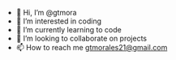 - 👋 Hi, I’m @gtmora
- 👀 I’m interested in coding
- 🌱 I’m currently learning to code
- 💞️ I’m looking to collaborate on projects
- 📫 How to reach me gtmorales21@gmail.com

<!---
gtmora/gtmora is a ✨ special ✨ repository because its `README.md` (this file) appears on your GitHub profile.
You can click the Preview link to take a look at your changes.
--->
